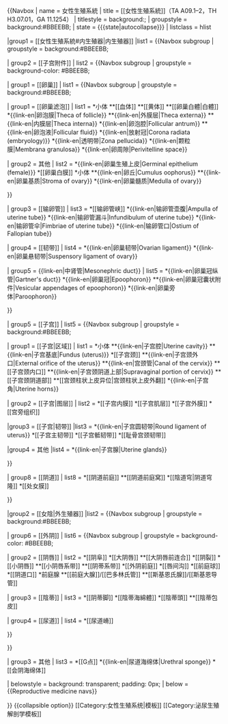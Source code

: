 {{Navbox
| name = 女性生殖系統
| title = [[女性生殖系統]]（TA A09.1–2，TH H3.07.01，GA 11.1254）
| titlestyle = background:;
| groupstyle = background:#BBEEBB;
| state = {{{state|autocollapse}}}
| listclass = hlist

|group1 = [[女性生殖系統#内生殖器|内生殖器]]
|list1 = {{Navbox subgroup
| groupstyle = background:#BBEEBB;

| group2 = [[子宫附件]]
| list2 = {{Navbox subgroup
 | groupstyle = background-color: #BBEEBB;

 | group1 = [[卵巢]]
 | list1 = {{Navbox subgroup
| groupstyle = background:#BBEEBB;

| group1 = [[卵巢滤泡]]
| list1 =
*小体
**[[血体]]
**[[黄体]]
**[[卵巢白體|白體]]
*{{link-en|卵泡膜|Theca of follicle}}
**{{link-en|外膜层|Theca externa}}
**{{link-en|内膜层|Theca interna}}
*{{link-en|卵泡腔|Follicular antrum}}
**{{link-en|卵泡液|Follicular fluid}}
*{{link-en|放射冠|Corona radiata (embryology)}}
*{{link-en|透明带|Zona pellucida}}
*{{link-en|颗粒膜|Membrana granulosa}}
*{{link-en|卵周隙|Perivitelline space}}

| group2 = 其他
| list2 =
*{{link-en|卵巢生殖上皮|Germinal epithelium (female)}}
*[[卵巢白膜]]
*小体
**{{link-en|卵丘|Cumulus oophorus}}
**{{link-en|卵巢基质|Stroma of ovary}}
*{{link-en|卵巢髓质|Medulla of ovary}}

}}


 | group3 = [[输卵管]]
 | list3 =
*[[输卵管峡]]
*{{link-en|输卵管壶腹|Ampulla of uterine tube}}
*{{link-en|输卵管漏斗|Infundibulum of uterine tube}}
*{{link-en|输卵管伞|Fimbriae of uterine tube}}
*{{link-en|输卵管口|Ostium of Fallopian tube}}

 | group4 = [[韧带]]
 | list4 =
*{{link-en|卵巢韧带|Ovarian ligament}}
*{{link-en|卵巢悬韧带|Suspensory ligament of ovary}}

| group5 = {{link-en|中肾管|Mesonephric duct}}
| list5 =
*{{link-en|卵巢冠纵管|Gartner's duct}}
*{{link-en|卵巢冠|Epoophoron}}
**{{link-en|卵巢冠囊状附件|Vesicular appendages of epoophoron}}
*{{link-en|卵巢旁体|Paroophoron}}

}}

| group5 = [[子宫]]
| list5 = {{Navbox subgroup
| groupstyle = background:#BBEEBB;

| group1 = [[子宫|区域]]
| list1 =
*小体
**{{link-en|子宫腔|Uterine cavity}}
**{{link-en|子宫基底|Fundus (uterus)}}
*[[子宫颈]]
**{{link-en|子宫颈外口|External orifice of the uterus}}
**{{link-en|宫颈管|Canal of the cervix}}
**[[子宫颈内口]]
**{{link-en|子宫颈阴道上部|Supravaginal portion of cervix}}
**[[子宫颈阴道部]]
**[[宫颈柱状上皮异位|宫颈柱状上皮外翻]]
*{{link-en|子宫角|Uterine horns}}

| group2 = [[子宫|图层]]
| list2 =
*[[子宫内膜]]
*[[子宫肌层]]
*[[子宫外膜]]
*[[宫旁组织]]

|group3 = [[子宫|韧带]]
|list3 =
*{{link-en|子宫圆韧带|Round ligament of uterus}}
*[[子宫主韧带]]
*[[子宫骶韧带]]
*[[耻骨宫颈韧带]]

|group4 = 其他
|list4 =
*{{link-en|子宫腺|Uterine glands}}

}}

 | group8 = [[阴道]]
 | list8 =
*[[阴道前庭]]
**[[阴道前庭窝]]
*[[陰道穹|阴道穹隆]]
*[[处女膜]]

}}

|group2 = [[女陰|外生殖器]]
|list2 = {{Navbox subgroup
| groupstyle = background:#BBEEBB;

| group6 = [[外阴]]
| list6 = {{Navbox subgroup
 | groupstyle = background-color: #BBEEBB;

 | group2 = [[阴唇]]
 | list2 =
*[[阴阜]]
*[[大阴唇]]
**[[大阴唇前连合]]
*[[阴裂]]
*[[小阴唇]]
**[[小阴唇系带]]
**[[阴蒂系带]]
*[[外阴前庭]]
*[[唇间沟]]
*[[前庭球]]
*[[阴道口]]
*前庭腺
**[[前庭大腺]]/[[巴多林氏管]]
**[[斯基恩氏腺]]/[[斯基恩导管]]

 | group3 = [[陰蒂]]
 | list3 =
*[[阴蒂脚]]
*[[陰蒂海綿體]]
*[[陰蒂頭]]
**[[陰蒂包皮]]

 | group4 = [[尿道]]
 | list4 =
*[[尿道嵴]]

}}

}}

| group3 = 其他
| list3 =
*[[G点]]
*{{link-en|尿道海绵体|Urethral sponge}}
*[[会阴海绵体]]

| belowstyle = background: transparent; padding: 0px;
| below = {{Reproductive medicine navs}}

}}<noinclude>
{{collapsible option}}
[[Category:女性生殖系统|模板]]
[[Category:泌尿生殖解剖学模板]]
</noinclude>